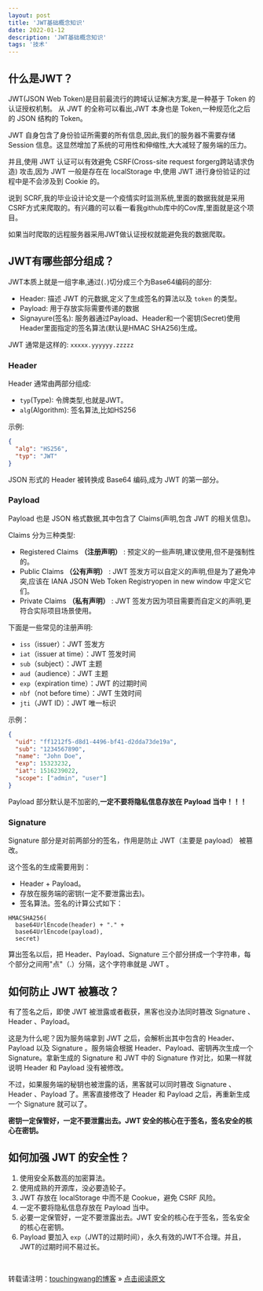 ```yaml
---
layout: post
title: 'JWT基础概念知识'
date: 2022-01-12
description: 'JWT基础概念知识'
tags: '技术'
--- 
```


## 什么是JWT？
JWT(JSON Web Token)是目前最流行的跨域认证解决方案,是一种基于 Token 的认证授权机制。 从 JWT 的全称可以看出,JWT 本身也是 Token,一种规范化之后的 JSON 结构的 Token。

JWT 自身包含了身份验证所需要的所有信息,因此,我们的服务器不需要存储 Session 信息。这显然增加了系统的可用性和伸缩性,大大减轻了服务端的压力。

并且,使用 JWT 认证可以有效避免 CSRF(Cross-site request forgerg跨站请求伪造) 攻击,因为 JWT 一般是存在在 localStorage 中,使用 JWT 进行身份验证的过程中是不会涉及到 Cookie 的。

说到 SCRF,我的毕业设计论文是一个疫情实时监测系统,里面的数据我就是采用CSRF方式来爬取的。有兴趣的可以看一看我github库中的Cov库,里面就是这个项目。

如果当时爬取的远程服务器采用JWT做认证授权就能避免我的数据爬取。

## JWT有哪些部分组成？
JWT本质上就是一组字串,通过(`.`)切分成三个为Base64编码的部分:

- Header: 描述 JWT 的元数据,定义了生成签名的算法以及 `token` 的类型。
- Payload: 用于存放实际需要传递的数据
- Signayure(签名): 服务器通过Payload、Header和一个密钥(Secret)使用Header里面指定的签名算法(默认是HMAC SHA256)生成。

JWT 通常是这样的: `xxxxx.yyyyyy.zzzzz`

### Header
Header 通常由两部分组成:
- `typ`(Type): 令牌类型,也就是JWT。
- `alg`(Algorithm): 签名算法,比如HS256

示例:
```json
{
  "alg": "HS256",
  "typ": "JWT"
}
```
JSON 形式的 Header 被转换成 Base64 编码,成为 JWT 的第一部分。

### Payload
Payload 也是 JSON 格式数据,其中包含了 Claims(声明,包含 JWT 的相关信息)。

Claims 分为三种类型: 
- Registered Claims **（注册声明）** : 预定义的一些声明,建议使用,但不是强制性的。
- Public Claims **（公有声明）**  : JWT 签发方可以自定义的声明,但是为了避免冲突,应该在 IANA JSON Web Token Registryopen in new window 中定义它们。
- Private Claims **（私有声明）** : JWT 签发方因为项目需要而自定义的声明,更符合实际项目场景使用。

下面是一些常见的注册声明: 
- `iss`（issuer）：JWT 签发方
- `iat`（issuer at time）：JWT 签发时间
- `sub`（subject）：JWT 主题
- `aud`（audience）：JWT 主题
- `exp`（expiration time）：JWT 的过期时间
- `nbf`（not before time）：JWT 生效时间
- `jti`（JWT ID）：JWT 唯一标识

示例：
```json
{
  "uid": "ff1212f5-d8d1-4496-bf41-d2dda73de19a",
  "sub": "1234567890",
  "name": "John Doe",
  "exp": 15323232,
  "iat": 1516239022,
  "scope": ["admin", "user"]
}
```
Payload 部分默认是不加密的,**一定不要将隐私信息存放在 Payload 当中！！！**
### Signature
Signature 部分是对前两部分的签名，作用是防止 JWT（主要是 payload） 被篡改。

这个签名的生成需要用到：
- Header + Payload。
- 存放在服务端的密钥(一定不要泄露出去)。
- 签名算法。签名的计算公式如下：
```text
HMACSHA256(
  base64UrlEncode(header) + "." +
  base64UrlEncode(payload),
  secret)
```
算出签名以后，把 Header、Payload、Signature 三个部分拼成一个字符串，每个部分之间用"点"（.）分隔，这个字符串就是 JWT 。

## 如何防止 JWT 被篡改？
有了签名之后，即使 JWT 被泄露或者截获，黑客也没办法同时篡改 Signature 、Header 、Payload。

这是为什么呢？因为服务端拿到 JWT 之后，会解析出其中包含的 Header、Payload 以及 Signature 。服务端会根据 Header、Payload、密钥再次生成一个 Signature。拿新生成的 Signature 和 JWT 中的 Signature 作对比，如果一样就说明 Header 和 Payload 没有被修改。

不过，如果服务端的秘钥也被泄露的话，黑客就可以同时篡改 Signature 、Header 、Payload 了。黑客直接修改了 Header 和 Payload 之后，再重新生成一个 Signature 就可以了。

**密钥一定保管好，一定不要泄露出去。JWT 安全的核心在于签名，签名安全的核心在密钥。**

## 如何加强 JWT 的安全性？
1. 使用安全系数高的加密算法。
2. 使用成熟的开源库，没必要造轮子。
3. JWT 存放在 localStorage 中而不是 Cookue，避免 CSRF 风险。
4. 一定不要将隐私信息存放在 Payload 当中。
5. 必要一定保管好，一定不要泄露出去。JWT 安全的核心在于签名，签名安全的核心在密钥。
6. Payload 要加入 `exp`（JWT的过期时间），永久有效的JWT不合理。并且，JWT的过期时间不易过长。


<br>

转载请注明：[touchingwang的博客](http://touchingwang.github.io) » [点击阅读原文](http://https://github.com/touchingwang/touchingwang.github.io/tree/master/_posts/2023-01-12-JWT基础概念知识.md)<br>
